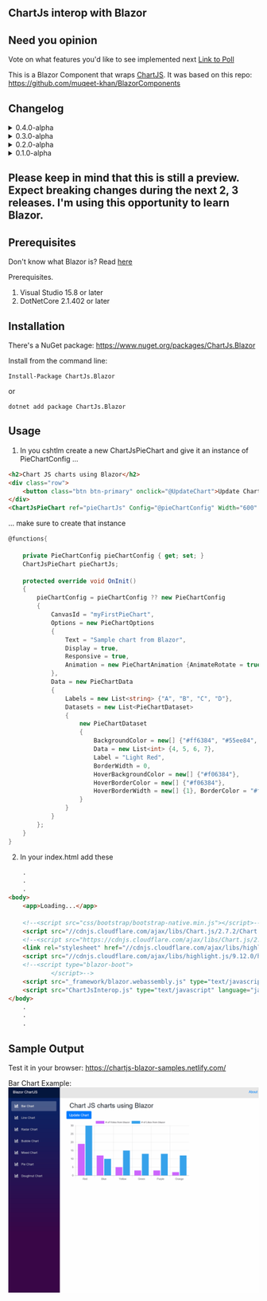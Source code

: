 ## ChartJs interop with Blazor

## Need you opinion
 
Vote on what features you'd like to see implemented next
[Link to Poll](https://linkto.run/p/CTWCSM51)



This is a Blazor Component that wraps [ChartJS](https://github.com/chartjs/Chart.js). It was based on this repo: https://github.com/muqeet-khan/BlazorComponents


## Changelog
<details><summary>0.4.0-alpha</summary>

* Simplified some behind-the-scenes code
* Added support for Scatter Chart
* Improved the samples and updated the gif
</details>

<details><summary>0.3.0-alpha</summary>

* Updated object model that exposes even more features of ChartJs
* Added support for Polar Area Chart
</details>

<details><summary>0.2.0-alpha</summary>

* Updated object model that exposes more features of ChartJs
</details>

<details><summary>0.1.0-alpha</summary>

* Initial release. 
* Support for almost all charts from ChartJs, including: LineChart, BarChart, RadarCart, Doughnut- and Pie-Chart, BubbleChart, MixedChart
</details>

## Please keep in mind that this is still a preview. Expect breaking changes during the next 2, 3 releases. I'm using this opportunity to learn Blazor.


## Prerequisites

Don't know what Blazor is? Read [here](https://github.com/aspnet/Blazor)

Prerequisites.

1. Visual Studio 15.8 or later
2. DotNetCore 2.1.402 or later


## Installation 

There's a NuGet package: https://www.nuget.org/packages/ChartJs.Blazor

Install from the command line:

```
Install-Package ChartJs.Blazor
```
or 
```
dotnet add package ChartJs.Blazor
```

## Usage

1. In you cshtlm create a new ChartJsPieChart and give it an instance of PieChartConfig ...

```html
<h2>Chart JS charts using Blazor</h2>
<div class="row">
    <button class="btn btn-primary" onclick="@UpdateChart">Update Chart </button>
</div>
<ChartJsPieChart ref="pieChartJs" Config="@pieChartConfig" Width="600" Height="300"/>
```

... make sure to create that instance
```csharp
@functions{

    private PieChartConfig pieChartConfig { get; set; }
    ChartJsPieChart pieChartJs;

    protected override void OnInit()
    {
        pieChartConfig = pieChartConfig ?? new PieChartConfig
        {
            CanvasId = "myFirstPieChart",
            Options = new PieChartOptions
            {
                Text = "Sample chart from Blazor",
                Display = true,
                Responsive = true,
                Animation = new PieChartAnimation {AnimateRotate = true, AnimateScale = true}
            },
            Data = new PieChartData
            {
                Labels = new List<string> {"A", "B", "C", "D"},
                Datasets = new List<PieChartDataset>
                {
                    new PieChartDataset
                    {
                        BackgroundColor = new[] {"#ff6384", "#55ee84", "#4463ff", "#efefef"},
                        Data = new List<int> {4, 5, 6, 7},
                        Label = "Light Red",
                        BorderWidth = 0,
                        HoverBackgroundColor = new[] {"#f06384"},
                        HoverBorderColor = new[] {"#f06384"},
                        HoverBorderWidth = new[] {1}, BorderColor = "#ffffff",
                    }
                }
            }
        };
    }
}
```

2. In your index.html add these

```html
    .
    .
    .
<body>
    <app>Loading...</app>

    <!--<script src="css/bootstrap/bootstrap-native.min.js"></script>-->
    <script src="//cdnjs.cloudflare.com/ajax/libs/Chart.js/2.7.2/Chart.min.js"></script>
    <!--<script src="https://cdnjs.cloudflare.com/ajax/libs/Chart.js/2.5.0/Chart.bundle.min.js"></script>-->
    <link rel="stylesheet" href="//cdnjs.cloudflare.com/ajax/libs/highlight.js/9.12.0/styles/default.min.css">
    <script src="//cdnjs.cloudflare.com/ajax/libs/highlight.js/9.12.0/highlight.min.js"></script>
    <!--<script type="blazor-boot">
            </script>-->
    <script src="_framework/blazor.webassembly.js" type="text/javascript" language="javascript"></script>
    <script src="ChartJsInterop.js" type="text/javascript" language="javascript"></script>
</body>
    .
    .
    .
```


## Sample Output

Test it in your browser: https://chartjs-blazor-samples.netlify.com/

Bar Chart Example:
![Charts](samples/ChartJs.Blazor.gif)


